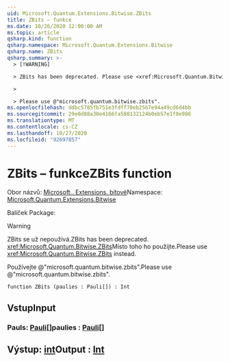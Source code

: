 ```yaml
---
uid: Microsoft.Quantum.Extensions.Bitwise.ZBits
title: ZBits – funkce
ms.date: 10/26/2020 12:00:00 AM
ms.topic: article
qsharp.kind: function
qsharp.namespace: Microsoft.Quantum.Extensions.Bitwise
qsharp.name: ZBits
qsharp.summary: >-
  > [!WARNING]

  > ZBits has been deprecated. Please use <xref:Microsoft.Quantum.Bitwise.ZBits> instead.

  >

  > Please use @"microsoft.quantum.bitwise.zbits".
ms.openlocfilehash: ddbc5785fb751e3fdff70eb25b7e94a49cd6d4bb
ms.sourcegitcommit: 29e0d88a30e4166fa580132124b0eb57e1f0e986
ms.translationtype: MT
ms.contentlocale: cs-CZ
ms.lasthandoff: 10/27/2020
ms.locfileid: "92697857"
---
```

# <a name="zbits-function"></a><span data-ttu-id="4036e-102">ZBits – funkce</span><span class="sxs-lookup"><span data-stu-id="4036e-102">ZBits function</span></span>

<span data-ttu-id="4036e-103">Obor názvů: [Microsoft.. Extensions. bitové](xref:Microsoft.Quantum.Extensions.Bitwise)</span><span class="sxs-lookup"><span data-stu-id="4036e-103">Namespace: [Microsoft.Quantum.Extensions.Bitwise](xref:Microsoft.Quantum.Extensions.Bitwise)</span></span>

<span data-ttu-id="4036e-104">Balíček [](https://nuget.org/packages/)</span><span class="sxs-lookup"><span data-stu-id="4036e-104">Package: [](https://nuget.org/packages/)</span></span>


> [!WARNING]
> <span data-ttu-id="4036e-105">ZBits se už nepoužívá.</span><span class="sxs-lookup"><span data-stu-id="4036e-105">ZBits has been deprecated.</span></span> <span data-ttu-id="4036e-106"><xref:Microsoft.Quantum.Bitwise.ZBits>Místo toho ho použijte.</span><span class="sxs-lookup"><span data-stu-id="4036e-106">Please use <xref:Microsoft.Quantum.Bitwise.ZBits> instead.</span></span>
>
> <span data-ttu-id="4036e-107">Používejte @"microsoft.quantum.bitwise.zbits".</span><span class="sxs-lookup"><span data-stu-id="4036e-107">Please use @"microsoft.quantum.bitwise.zbits".</span></span>



```qsharp
function ZBits (paulies : Pauli[]) : Int
```


## <a name="input"></a><span data-ttu-id="4036e-108">Vstup</span><span class="sxs-lookup"><span data-stu-id="4036e-108">Input</span></span>

### <a name="paulies--pauli"></a><span data-ttu-id="4036e-109">Pauls: [Pauli](xref:microsoft.quantum.lang-ref.pauli)[]</span><span class="sxs-lookup"><span data-stu-id="4036e-109">paulies : [Pauli](xref:microsoft.quantum.lang-ref.pauli)[]</span></span>





## <a name="output--int"></a><span data-ttu-id="4036e-110">Výstup: [int](xref:microsoft.quantum.lang-ref.int)</span><span class="sxs-lookup"><span data-stu-id="4036e-110">Output : [Int](xref:microsoft.quantum.lang-ref.int)</span></span>

